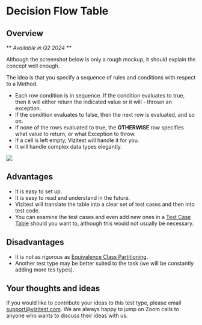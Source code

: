 # Decision Flow Table

## Overview
** *Available in Q2 2024* **

Although the screenshot below is only a rough mockup, it should explain the concept well enough.

The idea is that you specify a sequence of rules and conditions with respect to a Method.

- Each row condition is in sequence. If the condition evaluates to true, then it will either return the indicated value or it will - thrown an exception.
- If the condition evaluates to false, then the next row is evaluated, and so on.
- If none of the rows evaluated to true, the **OTHERWISE** row specifies what value to return, or what Exception to throw.
- If a cell is left empty, Vizitest will handle it for you.
- It will handle complex data types elegantly.

![](decision-flow-mockup.png)

## Advantages

- It is easy to set up.
- It is easy to read and understand in the future.
- Vizitest will translate the table into a clear set of test cases and then into test code.
- You can examine the test cases and even add new ones in a [Test Case Table](test-case-table.md) should you want to, although this would not usually be necessary.

## Disadvantages

- It is not as rigorous as [Equivalence Class Partitioning](theory-ecs.md).
- Another test type may be better suited to the task (we will be constantly adding more tes types).

## Your thoughts and ideas
If you would like to contribute your ideas to this test type, please email support@vizitest.com. We are always happy to jump on Zoom calls to anyone who wants to discuss their ideas with us.